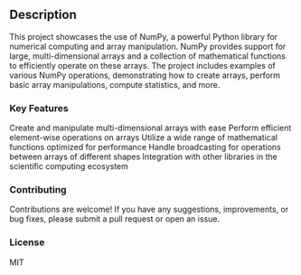 ## Description
This project showcases the use of NumPy, a powerful Python library for numerical computing and array manipulation. NumPy provides support for large, multi-dimensional arrays and a collection of mathematical functions to efficiently operate on these arrays. The project includes examples of various NumPy operations, demonstrating how to create arrays, perform basic array manipulations, compute statistics, and more.

### Key Features
Create and manipulate multi-dimensional arrays with ease
Perform efficient element-wise operations on arrays
Utilize a wide range of mathematical functions optimized for performance
Handle broadcasting for operations between arrays of different shapes
Integration with other libraries in the scientific computing ecosystem

### Contributing
Contributions are welcome! If you have any suggestions, improvements, or bug fixes, please submit a pull request or open an issue.

### License
MIT
